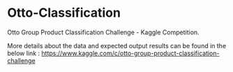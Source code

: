 # Otto-Classification
Otto Group Product Classification Challenge - Kaggle Competition.

More details about the data and expected output results can be found in the below link : 
https://www.kaggle.com/c/otto-group-product-classification-challenge
